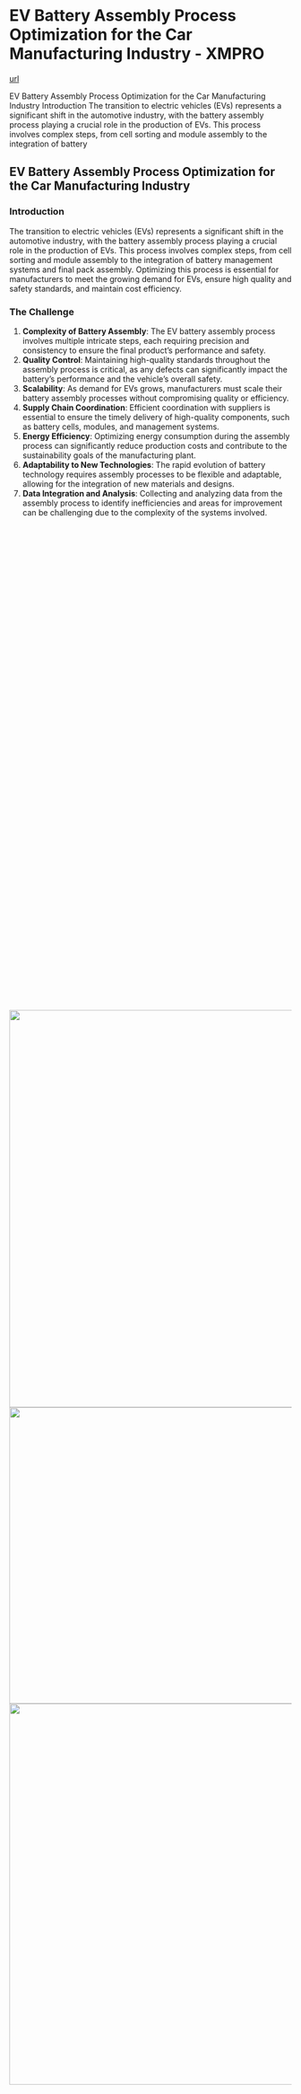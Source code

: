 # EV Battery Assembly Process Optimization for the Car Manufacturing Industry - XMPRO

[url](https://xmpro.com/solutions-library/manufacturing,use-cases/ev-battery-assembly-process-optimization-for-the-car-manufacturing-industry/)


<div class="portfolio-top">

<div class="row page-wrapper">

<div class="large-12 col mb-0 pb-0">

<div class="portfolio-summary entry-summary">

<div class="row">

<div class="col col-fit pb-0">
EV Battery Assembly Process Optimization for the Car Manufacturing Industry Introduction The transition to electric vehicles (EVs) represents a significant shift in the automotive industry, with the battery assembly process playing a crucial role in the production of EVs. This process involves complex steps, from cell sorting and module assembly to the integration of battery
</div>
</div>
</div>
</div>
</div>

<div id="portfolio-content" role="main">

<div class="portfolio-inner">

<div class="row" id="row-935597448">

<div class="col small-12 large-12" id="col-1307477447">

<div class="col-inner">
<h2><strong>EV Battery Assembly Process Optimization for the Car Manufacturing Industry</strong></h2>
</div>
</div>
</div>

<div class="row" id="row-1493769673">

<div class="col medium-7 small-12 large-6" id="col-279066104">

<div class="col-inner">
<h3>Introduction</h3>
<p>The transition to electric vehicles (EVs) represents a significant shift in the automotive industry, with the battery assembly process playing a crucial role in the production of EVs. This process involves complex steps, from cell sorting and module assembly to the integration of battery management systems and final pack assembly. Optimizing this process is essential for manufacturers to meet the growing demand for EVs, ensure high quality and safety standards, and maintain cost efficiency.</p>
<h3>The Challenge</h3>
<ol>
<li><strong>Complexity of Battery Assembly</strong>: The EV battery assembly process involves multiple intricate steps, each requiring precision and consistency to ensure the final product’s performance and safety.</li>
<li><strong>Quality Control</strong>: Maintaining high-quality standards throughout the assembly process is critical, as any defects can significantly impact the battery’s performance and the vehicle’s overall safety.</li>
<li><strong>Scalability</strong>: As demand for EVs grows, manufacturers must scale their battery assembly processes without compromising quality or efficiency.</li>
<li><strong>Supply Chain Coordination</strong>: Efficient coordination with suppliers is essential to ensure the timely delivery of high-quality components, such as battery cells, modules, and management systems.</li>
<li><strong>Energy Efficiency</strong>: Optimizing energy consumption during the assembly process can significantly reduce production costs and contribute to the sustainability goals of the manufacturing plant.</li>
<li><strong>Adaptability to New Technologies</strong>: The rapid evolution of battery technology requires assembly processes to be flexible and adaptable, allowing for the integration of new materials and designs.</li>
<li><strong>Data Integration and Analysis</strong>: Collecting and analyzing data from the assembly process to identify inefficiencies and areas for improvement can be challenging due to the complexity of the systems involved.</li>
</ol>
</div>
</div>

<div class="col medium-5 small-12 large-6" id="col-1387707597">

<div class="col-inner">

<div class="banner has-hover" id="banner-1899131312">

<div class="banner-inner fill">

<div class="banner-bg fill">

<div class="bg fill bg-fill"></div>
</div>

<div class="banner-layers container">

<div class="fill banner-link"></div>

<div class="text-box banner-layer x50 md-x50 lg-x50 y50 md-y50 lg-y50 res-text" id="text-box-1496260124">

<div class="text-box-content text dark">

<div class="text-inner text-center">
</div>
</div>
<style>
#text-box-1496260124 {
  width: 60%;
}
#text-box-1496260124 .text-box-content {
  font-size: 100%;
}
</style>
</div>
</div>
</div>
<style>
#banner-1899131312 {
  padding-top: 176px;
}
#banner-1899131312 .bg.bg-loaded {
  background-image: url(https://xmpro.com/wp-content/uploads/2024/04/EV-Battery-Assembly-Smart-Factory-1024x683.jpg);
}
#banner-1899131312 .bg {
  background-position: 57% 41%;
}
@media (min-width:550px) {
  #banner-1899131312 {
    padding-top: 426px;
  }
}
@media (min-width:850px) {
  #banner-1899131312 {
    padding-top: 527px;
  }
}
</style>
</div>

<div class="gap-element clearfix" id="gap-691950225" style="display:block; height:auto;">
<style>
#gap-691950225 {
  padding-top: 30px;
}
</style>
</div>

<div class="banner has-hover" id="banner-831175656">

<div class="banner-inner fill">

<div class="banner-bg fill">

<div class="bg fill bg-fill"></div>
</div>

<div class="banner-layers container">

<div class="fill banner-link"></div>

<div class="text-box banner-layer x50 md-x50 lg-x50 y50 md-y50 lg-y50 res-text" id="text-box-1356019438">

<div class="text-box-content text dark">

<div class="text-inner text-center">
</div>
</div>
<style>
#text-box-1356019438 {
  width: 60%;
}
#text-box-1356019438 .text-box-content {
  font-size: 100%;
}
</style>
</div>
</div>
</div>
<style>
#banner-831175656 {
  padding-top: 176px;
}
#banner-831175656 .bg.bg-loaded {
  background-image: url(https://xmpro.com/wp-content/uploads/2024/04/XL_Two-Engineers-Lifestyle-1024x576.jpg);
}
#banner-831175656 .bg {
  background-position: 58% 51%;
}
@media (min-width:550px) {
  #banner-831175656 {
    padding-top: 465px;
  }
}
@media (min-width:850px) {
  #banner-831175656 {
    padding-top: 307px;
  }
}
</style>
</div>
</div>
</div>
</div>

<div class="row" id="row-1196729161">

<div class="col hide-for-medium medium-3 small-12 large-6" id="col-123784919">

<div class="col-inner">

<div class="img has-hover x md-x lg-x y md-y lg-y" id="image_590561928">

<div class="img-inner dark">
<img height="708" src="https://xmpro.com/wp-content/uploads/2024/04/EV-Assembly-Procees-Optimization-Overview-1024x711.jpg" width="1020"/>

</div>
<style>
#image_590561928 {
  width: 100%;
}
</style>
</div>

<div class="img has-hover x md-x lg-x y md-y lg-y" id="image_736409777">

<div class="img-inner dark">
<img height="528" src="https://xmpro.com/wp-content/uploads/2024/04/Thermal-Management-Step-1024x530.jpg" width="1020"/>

</div>
<style>
#image_736409777 {
  width: 100%;
}
</style>
</div>

<div class="img has-hover x md-x lg-x y md-y lg-y" id="image_129187931">

<div class="img-inner dark">
<img height="679" src="https://xmpro.com/wp-content/uploads/2024/04/2.2-V1_Hannover-Robot-Arm-Asset-Analysis-View-XMP02-1024x682.jpg" width="1020"/>

</div>
<style>
#image_129187931 {
  width: 100%;
}
</style>
</div>

<div class="img has-hover x md-x lg-x y md-y lg-y" id="image_1793946857">

<div class="img-inner dark">
</div>
<style>
#image_1793946857 {
  width: 100%;
}
</style>
</div>

<div class="banner has-hover has-video" id="banner-345521250">

<div class="banner-inner fill">

<div class="banner-bg fill">

<div class="bg fill bg-fill"></div>

<div class="video-overlay no-click fill visible"></div>
<video autoplay="" class="video-bg fill visible" loop="" muted="" playsinline="" preload="">
<source src="https://xmpro.com/wp-content/uploads/2024/04/Battery-Assembly-Short.mp4" type="video/mp4"/> </video>
</div>

<div class="banner-layers container">

<div class="fill banner-link"></div>

<div class="text-box banner-layer x50 md-x50 lg-x50 y50 md-y50 lg-y50 res-text" id="text-box-1914182668">

<div class="text-box-content text dark">

<div class="text-inner text-center">
</div>
</div>
<style>
#text-box-1914182668 {
  width: 60%;
}
#text-box-1914182668 .text-box-content {
  font-size: 100%;
}
</style>
</div>
</div>
</div>
<style>
#banner-345521250 {
  padding-top: 56.25%;
}
</style>
</div>
</div>
</div>

<div class="col medium-12 small-12 large-6" id="col-2042405943">

<div class="col-inner">
<h3>The Solution: XMPro’s Intelligent EV Battery Assembly Process Optimization for the Car Manufacturing Industry.</h3>
<p>XMPro’s Intelligent Business Operations Suite (iBOS) is precisely engineered to address the intricate challenges of optimizing the EV battery assembly process.</p>
<p>By leveraging a data-driven approach, it significantly improves the precision, efficiency, and scalability of battery production, crucial for meeting the high standards of safety, quality, and performance demanded in the EV industry. </p>
<p>XMPro utilizes cutting-edge technologies to streamline the battery assembly process, transforming it into a highly efficient and predictable operation.</p>
<p>Key Features</p>
<p><strong>Real-time Data Integration and Process Adjustment:</strong></p>
<p>XMPro integrates seamlessly with sensors and control systems throughout the battery assembly line, collecting real-time data on key parameters such as temperature, voltage, and assembly accuracy. This real-time monitoring is vital for maintaining optimal conditions across the manufacturing process, ensuring that each battery unit consistently meets strict quality and performance criteria.</p>
<p><strong>Advanced Analytics for Process Insights:</strong></p>
<p>XMPro applies sophisticated analytics to the collected data, uncovering patterns, trends, and deviations from the ideal assembly conditions. This deep dive into the data helps identify the impact of various factors on the battery assembly process, pinpointing areas for improvement and guaranteeing uniform product quality.</p>
<p><strong>Predictive Modeling for Assembly Optimization:</strong></p>
<p>With predictive modeling capabilities, XMPro forecasts the outcomes of various assembly scenarios, allowing manufacturers to test and refine assembly parameters. This optimization extends across the entire battery assembly process, from cell alignment to module packaging, maximizing both efficiency and quality.</p>
<p><strong>Automated Optimization and Control:</strong></p>
<p>Leveraging predictive insights and real-time data, XMPro can automate the adjustment of assembly parameters. This ensures that the battery assembly process remains within optimal conditions, minimizing manual intervention, enhancing production efficiency, and reducing the likelihood of errors.</p>
<p><strong>Configurable Dashboards for Centralized Monitoring:</strong></p>
<p>XMPro features customizable dashboards that offer a comprehensive view of the battery assembly process. These dashboards display essential metrics, alert operators to any deviations, and provide actionable recommendations, enabling swift and informed decision-making to maintain process integrity.</p>
<p><strong>Continuous Improvement Loop:</strong></p>
<p>XMPro promotes a culture of continuous improvement by analyzing data from each production batch. Insights from this ongoing analysis are used to refine predictive models and optimization strategies, leading to steady enhancements in the battery assembly process, further improving efficiency and product quality.</p>
<p>Through its sophisticated integration of real-time data collection, advanced analytics, and predictive modeling, XMPro transforms the EV battery assembly process into a highly efficient, scalable, and quality-driven operation.</p>
</div>
</div>
</div>

<div class="row" id="row-1543783680">

<div class="col small-12 large-12" id="col-558345161">

<div class="col-inner">

<div class="gap-element clearfix" id="gap-988675335" style="display:block; height:auto;">
<style>
#gap-988675335 {
  padding-top: 30px;
}
</style>
</div>

<div class="text-center">
<div class="is-divider divider clearfix"></div></div>

<div class="text" id="text-3839912325">
<h2><strong>Discover XMPro’s Process Optimization Solution for EV Battery Assembly</strong></h2>
<style>
#text-3839912325 {
  text-align: center;
}
</style>
</div>

<div class="img has-hover x md-x lg-x y md-y lg-y" id="image_338331762">

<div class="img-inner dark">
<img height="1333" src="https://xmpro.com/wp-content/uploads/2024/04/EV-Assembly-Procees-Optimization-Overview.jpg" width="1920"/>

</div>
<style>
#image_338331762 {
  width: 100%;
}
</style>
</div>
<p><em><strong>Figure 1. Real-Time EV Battery Assembly Process Overview Dashboard</strong></em></p>
<p><strong>Overview</strong>:</p>
<p>This state-of-the-art dashboard is crafted for electric vehicle industry professionals managing EV battery assembly across dedicated lines. It provides an all-encompassing view of the entire battery assembly process, from component inspection to final assembly, emphasizing operational efficacy, system integrity, and adherence to quality benchmarks. The dashboard’s interactive elements offer live updates, representing the status of pivotal stages in the EV battery assembly line, such as cell stack assembly, thermal management, and module assembly, within a specific facility.</p>
<p><strong>Key Features:</strong></p>
<p><strong>Integrated Process Monitoring:</strong> Showcases real-time data on vital EV battery assembly stages, including cell inspection and module assembly, for each line. Color-coded progress tracking differentiates the quality status across the batch timeline, while the line status bar reflects the working condition of the assembly line, signaling performance metrics and potential alerts.</p>
<p><strong>Optimization Alerts for Battery Assembly:</strong> Leverages sensor readings and advanced analytics to pinpoint optimization points within the battery assembly process. It provides alerts for areas needing attention, like temperature regulation or component alignment, to ensure product integrity and assembly line efficiency.</p>
<p><strong>XMPro AI Assistant Integration:</strong> Features the XMPro Co-Pilot system, harnessing the power of AI and machine learning to deliver informed decisions and automated processes based on in-depth data analysis.</p>
<p><strong>Line-Specific Analysis:</strong> Offers granular insights for individual assembly lines, including performance data, maintenance logs, and predictive upkeep forecasts, enabling focused operational tactics.</p>
<p><strong>Actionable Alerts and Recommendations:</strong> Produces tailored recommendations for operational refinement and maintenance activities, tailored to the specific challenges of EV battery assembly, such as automation calibration and precision module assembly.</p>
<p><strong>Comprehensive Status Overview:</strong> Summarizes the status and efficacy of the EV battery assembly equipment, providing managers with a swift assessment tool to oversee and direct strategic operations within the facility.</p>
<p><strong>Enhanced Navigation and Accessibility:</strong> Boasts a user-friendly interface with robust search capabilities, facilitating the retrieval of detailed information about EV battery assembly processes, thereby enhancing managerial effectiveness.</p>
<p><strong>Benefits</strong></p>
<p>The Real-Time EV Battery Assembly Process Overview Dashboard equips managers in the electric vehicle sector to efficiently oversee and refine the EV battery assembly. It ensures that leaders are well-equipped with the necessary insights and tools to sustain exceptional product standards, optimize operational effectiveness, and comply with quality requirements. By consolidating data and analytics, the dashboard aids in orchestrating strategic assembly workflows, preemptive problem-solving, and maintaining excellence in EV battery production for each line.</p>
</div>
</div>

<div class="col small-12 large-12" id="col-404749298">

<div class="col-inner">

<div class="img has-hover x md-x lg-x y md-y lg-y" id="image_1402098823">

<div class="img-inner dark">
<img height="993" src="https://xmpro.com/wp-content/uploads/2024/04/Thermal-Management-Step.jpg" width="1920"/>

</div>
<style>
#image_1402098823 {
  width: 100%;
}
</style>
</div>

<div class="row" id="row-168145884">

<div class="col small-12 large-12" id="col-951636066">

<div class="col-inner">
<p><em><strong>Figure 2. Detailed View of the EV Battery Assembly Thermal Management Monitoring Dashboard</strong></em></p>
<p>This specialized Dashboard for Thermal Management Monitoring is a crucial tool for overseeing the thermal application step in the EV battery assembly process. It provides an in-depth look at the application of thermal materials, vital for ensuring battery safety and longevity.</p>
<p><strong>Comprehensive Thermal Application Monitoring:</strong></p>
<p>XMPro’s Golden Batch Monitoring Dashboard is expertly crafted to give electric vehicle manufacturing professionals a precise view of the thermal management phase. It displays a comprehensive data set for each battery batch, including batch number, start date/time, battery tray model, modules required, reception timestamp, as well as critical quality indicators like cell type, module capacity, protein content, voltage, and cell inspection pass rate.</p>
<p><strong>Batch Progress and Thermal Material Application:</strong></p>
<p>The dashboard includes a Current Batch Assembly Step Timeline, clearly delineating the current status of the thermal management step. A color-coded Thermal Compartment Material Application Monitoring visual illustrates the compliance of material application with predefined specifications, facilitating immediate corrective actions.</p>
<p><strong>Real-time Quality Metrics and AI Predictions:</strong></p>
<p>Operators can gauge current thermal uniformity metrics against ideal values through dynamic charts, offering real-time comparisons. The AI Analytics section provides a predictive quality score, in this case, 72% for good quality, alongside intelligent suggestions for process adjustments.</p>
<p><strong>Historical Data and Predictive Trends:</strong></p>
<p>Historical deviation charts allow for monitoring consistency in material application over time. Predictive trend lines for application thickness, thermal uniformity, and material conductivity offer insight into possible deviations, each accompanied by a confidence level to inform decision-making.</p>
<p><strong>Actionable Recommendations:</strong></p>
<p>XMPro offers concrete recommendations for optimization. It may suggest realigning the thermal compartment application pattern when deviations are detected, or checking cell integrity in specific modules if thermal uniformity breaches thresholds, promoting preventative maintenance.</p>
<p><strong>Operator Information:</strong></p>
<p>The dashboard displays the operator or supervisor’s name, promoting responsibility and traceability within the thermal management phase.</p>
<p><strong>In-Progress Batch Status:</strong></p>
<p>A status indicator at the top of the dashboard shows the batch’s real-time progress within the thermal management step, providing a straightforward, overall status update.</p>
<p>This Detailed View of the EV Battery Assembly Thermal Management Monitoring Dashboard is essential for maintaining the precision and efficiency of thermal management in EV battery production, allowing for the proactive and informed management of this critical assembly process.</p>
</div>
</div>
</div>
</div>
</div>
</div>

<div class="row" id="row-591049428">

<div class="col small-12 large-12" id="col-1845639753">

<div class="col-inner">

<div class="is-divider divider clearfix" style="max-width:100%;height:2px;"></div>

<div class="row" id="row-700711756">

<div class="col small-12 large-12" id="col-290960928">

<div class="col-inner">

<div class="text" id="text-122453108">
<h1>Why XMPro iBOS for EV Battery Assembly Plant Operations?</h1>
<style>
#text-122453108 {
  text-align: center;
}
</style>
</div>
<p>XMPro’s Intelligent Business Operations Suite (iBOS) provides a set of tailored solutions for the intricate demands of managing EV battery assembly operations across various production lines. Here’s how XMPro iBOS transforms EV battery assembly plant management:</p>
</div>
</div>
</div>

<div class="row" id="row-2111160209">

<div class="col medium-4 small-12 large-4" id="col-1861931003">

<div class="col-inner text-center">

<div class="icon-box featured-box icon-box-top text-left">

<div class="icon-box-img" style="width: 128px">

<div class="icon">

<div class="icon-inner">
<img height="256" src="https://xmpro.com/wp-content/uploads/2022/07/Digital-Twin-Simulation.png" width="256"/>
 </div>
</div>
</div>

<div class="icon-box-text last-reset">
<h3><strong>Advanced Intelligent Digital Twin Modeling:</strong></h3>
<p>XMPro iBOS creates detailed models of EV battery assembly operations, producing a digital representation that mirrors the complex processes of production lines. This feature allows for in-depth analysis and simulation of equipment performance, such as assembly robots, testing stations, and thermal management systems, under different scenarios. It is crucial for refining processes in assembly plants with varying environmental and production conditions.</p>
</div>
</div>
</div>
</div>

<div class="col medium-4 small-12 large-4" id="col-1819843586">

<div class="col-inner text-center">

<div class="icon-box featured-box icon-box-top text-left">

<div class="icon-box-img" style="width: 128px">

<div class="icon">

<div class="icon-inner">
<img height="256" src="https://xmpro.com/wp-content/uploads/2023/12/Data-Wrangling.png" width="256"/>
 </div>
</div>
</div>

<div class="icon-box-text last-reset">
<h3><strong>Advanced Sensor Data Integration &amp; Transformation:</strong></h3>
<p>Incorporating live data from sensors on all assembly line equipment, XMPro iBOS tracks essential metrics such as voltage, current, and temperature. This comprehensive monitoring detects and analyses opportunities for performance enhancement throughout the battery assembly sequence, assuring consistent quality and efficiency.</p>
</div>
</div>
</div>
</div>

<div class="col medium-4 small-12 large-4" id="col-1731498622">

<div class="col-inner text-center">

<div class="icon-box featured-box icon-box-top text-left">

<div class="icon-box-img" style="width: 128px">

<div class="icon">

<div class="icon-inner">
<img height="256" src="https://xmpro.com/wp-content/uploads/2023/12/V2_Predictive-Analytics.png" width="256"/>
 </div>
</div>
</div>

<div class="icon-box-text last-reset">
<h3><strong>Predictive Analytics for Performance Enhancement:</strong></h3>
<p>With state-of-the-art predictive analytics, XMPro iBOS predicts potential issues and fine-tunes operational parameters for each segment of the assembly line. This proactive strategy enables adjustments in critical assembly stages, boosting product quality and efficiency while reducing waste and stoppages.</p>
</div>
</div>
</div>
</div>

<div class="col medium-4 small-12 large-4" id="col-76345874">

<div class="col-inner text-center">

<div class="icon-box featured-box icon-box-top text-left">

<div class="icon-box-img" style="width: 128px">

<div class="icon">

<div class="icon-inner">
<img height="256" src="https://xmpro.com/wp-content/uploads/2023/12/Maintenance-Schedule.png" width="256"/>
 </div>
</div>
</div>

<div class="icon-box-text last-reset">
<h3><strong>Maintenance Scheduling Optimization:</strong></h3>
<p>XMPro iBOS evaluates performance data to refine maintenance schedules, shifting from a reactive to a predictive maintenance approach. This strategy is vital for synchronizing maintenance tasks across different production lines, improving equipment lifespan and minimizing interruptions in operation.</p>
</div>
</div>
</div>
</div>

<div class="col medium-4 small-12 large-4" id="col-1395327785">

<div class="col-inner text-center">

<div class="icon-box featured-box icon-box-top text-left">

<div class="icon-box-img" style="width: 128px">

<div class="icon">

<div class="icon-inner">
<img height="256" src="https://xmpro.com/wp-content/uploads/2023/12/V2_Real-Time-Alert.png" width="256"/>
 </div>
</div>
</div>

<div class="icon-box-text last-reset">
<h3><strong>Real-Time Monitoring and Predictive Alerting:</strong></h3>
<p>XMPro iBOS generates automatic recommendations and alerts for assembly line adjustments based on ongoing and forecasted data analysis. This feature ensures that each component, from welding stations to inspection cameras, functions at peak performance, greatly diminishing the necessity for manual checks.</p>
</div>
</div>
</div>
</div>

<div class="col medium-4 small-12 large-4" id="col-1094014748">

<div class="col-inner text-center">

<div class="icon-box featured-box icon-box-top text-left">

<div class="icon-box-img" style="width: 128px">

<div class="icon">

<div class="icon-inner">
<img height="256" src="https://xmpro.com/wp-content/uploads/2023/12/Customized-Dashboards.png" width="256"/>
 </div>
</div>
</div>

<div class="icon-box-text last-reset">
<h3><strong>Configurable and Interactive Dashboards:</strong></h3>
<p>XMPro iBOS offers adaptable dashboards that give immediate insights into the condition and performance of assembly line equipment. These user interfaces are crafted to be interactive, permitting detailed examination of specific operational elements and aiding centralized decision-making.</p>
</div>
</div>
</div>
</div>

<div class="col medium-4 small-12 large-4" id="col-121009070">

<div class="col-inner text-center">

<div class="icon-box featured-box icon-box-top text-left">

<div class="icon-box-img" style="width: 128px">

<div class="icon">

<div class="icon-inner">
<img height="256" src="https://xmpro.com/wp-content/uploads/2023/12/Scalability.png" width="256"/>
 </div>
</div>
</div>

<div class="icon-box-text last-reset">
<h3><strong>Scalability and Flexibility – Start Small, Scale Fast:</strong></h3>
<p>With a modular design, XMPro iBOS ensures easy integration and scalability. This adaptability guarantees that EV battery assembly operations can effectively manage activities as they grow or adjust to evolving market needs.</p>
</div>
</div>
</div>
</div>

<div class="col medium-4 small-12 large-4" id="col-1655788486">

<div class="col-inner text-center">

<div class="icon-box featured-box icon-box-top text-left">

<div class="icon-box-img" style="width: 128px">

<div class="icon">

<div class="icon-inner">
<img height="256" src="https://xmpro.com/wp-content/uploads/2023/12/Safety-Hat.png" width="256"/>
 </div>
</div>
</div>

<div class="icon-box-text last-reset">
<h3><strong>Enhanced Safety &amp; Operational Efficiency:</strong></h3>
<p>XMPro iBOS improves operational safety by pinpointing potential risks and inefficiencies in the assembly sequence, ensuring that machinery works within secure and optimal limits. This leads to a safer workplace and more efficient assembly processes.</p>
</div>
</div>
</div>
</div>

<div class="col medium-4 small-12 large-4" id="col-1352050414">

<div class="col-inner text-center">

<div class="icon-box featured-box icon-box-top text-left">

<div class="icon-box-img" style="width: 128px">

<div class="icon">

<div class="icon-inner">
<img height="256" src="https://xmpro.com/wp-content/uploads/2023/12/Blueprint.png" width="256"/>
 </div>
</div>
</div>

<div class="icon-box-text last-reset">
<h3><strong>XMPro Blueprints – Quick Time to Value:</strong></h3>
<p>XMPro Blueprints enable fast implementation of battery operations solutions, with templates based on industry best practices for rapid benefits realization. These blueprints ensure swift adoption of digital advancements across EV battery assembly operations.</p>
</div>
</div>
</div>
</div>
</div>
<p>XMPro iBOS is specifically tailored to meet the challenges of EV battery assembly plant operations, offering a comprehensive, predictive, and integrated management solution. Its sophisticated operations modeling, coupled with extensive data analytics and personalized dashboards, allows EV battery assembly plants to achieve exceptional operational efficiency, product quality, and safety across all production lines.</p>
</div>
</div>
</div>
<section class="section" id="section_1918943600">

<div class="bg section-bg fill bg-fill">
</div>

<div class="section-content relative">

<div class="row row-full-width align-center" id="row-1076832878">

<div class="col medium-8 small-12 large-8" id="col-1339459737">

<div class="col-inner">

<div class="text" id="text-3503690329">
<h1 style="text-align: center;"><strong>Not Sure How To Get Started?</strong></h1>
<style>
#text-3503690329 {
  font-size: 1.4rem;
}
</style>
</div>
<h3 style="text-align: center;">No matter where you are on your digital transformation journey, the expert team at XMPro can help guide you every step of the way - We have helped clients successfully implement and deploy projects with<strong> Over 10x ROI</strong> in only a matter of weeks! </h3>

<div class="text-center">
<div class="is-divider divider clearfix"></div></div>
</div>
</div>
</div>

<div class="row row-full-width align-center" id="row-1431584603">

<div class="col medium-10 small-12 large-4" id="col-1160596446">

<div class="col-inner dark" style="background-color:rgb(0, 57, 82);">
<style type="text/css">body #gform_wrapper_3 .gform_footer .gform_button,body #gform_wrapper_3 .gform_page_footer .gform_button,body #gform_wrapper_3 .gform_page_footer .gform_previous_button,body #gform_wrapper_3 .gform_page_footer .gform_next_button,body #gform_wrapper_3 .gfield#field_submit .gform-button{border-style: solid;border-radius:4px;-web-border-radius:4px;-moz-border-radius:4px;border-width: 0px;}body #gform_wrapper_3 .gform_footer .gform_button:hover,body #gform_wrapper_3 .gform_page_footer .gform_button:hover,body #gform_wrapper_3 .gform_page_footer .gform_previous_button:hover,body #gform_wrapper_3 .gform_page_footer .gform_next_button:hover,body #gform_wrapper_3 .gfield#field_submit .gform-button:hover {border-style: solid;border-style: solid;}body #gform_wrapper_3 .gform_footer button.mdc-button:hover {}body #gform_wrapper_3 .gform_footer,body #gform_wrapper_3 .gform_page_footer,body #gform_wrapper_3 #field_submit.gfield {}body #gform_wrapper_3 .gform_body .gform_fields .gfield input[type=text],body #gform_wrapper_3 .gform_body .gform_fields .gfield input[type=email],body #gform_wrapper_3 .gform_body .gform_fields .gfield input[type=tel],body #gform_wrapper_3 .gform_body .gform_fields .gfield input[type=url],body #gform_wrapper_3 .gform_body .gform_fields .gfield input[type=password],body #gform_wrapper_3 .gform_body .gform_fields .gfield input[type=number]{border-radius:4px;-web-border-radius:4px;-moz-border-radius:4px;max-width:100%;border-width: 1px;}body #gform_wrapper_3 .gform_body .gform_fields .gfield textarea {border-width: 1px;border-style: solid;border-radius: 4px;-web-border-radius: 4px;-moz-border-radius: 4px;}/* Styling for Tablets */@media only screen and ( max-width: 800px ) and ( min-width:481px ) {}/* Styling for phones */@media only screen and ( max-width: 480px ) {}/*Option to add custom CSS */</style>

<div class="text" id="text-1750510213">
<h3 class="uppercase">Request a free online consultation for your business problem.</h3>
<style>
#text-1750510213 {
  text-align: center;
}
</style>
</div>

<div class="gf_browser_chrome gform_wrapper gravity-theme gform-theme--no-framework" data-form-index="1" data-form-theme="gravity-theme" id="gform_wrapper_3">

<div class="gform_heading">
<p class="gform_required_legend">"<span class="gfield_required gfield_required_asterisk">*</span>" indicates required fields</p>
</div><form action="/solutions-library/manufacturing,use-cases/ev-battery-assembly-process-optimization-for-the-car-manufacturing-industry/" data-formid="3" enctype="multipart/form-data" id="gform_3" method="post" novalidate="">

<div class="gform-body gform_body">
<div class="gform_fields top_label form_sublabel_below description_below" id="gform_fields_3">
<div class="gfield gfield--type-text gfield_contains_required field_sublabel_below gfield--no-description field_description_below gfield_visibility_visible" data-js-reload="field_3_1" id="field_3_1"><label class="gfield_label gform-field-label" for="input_3_1">Name<span class="gfield_required"><span class="gfield_required gfield_required_asterisk">*</span></span></label>
<div class="ginput_container ginput_container_text"><input aria-invalid="false" aria-required="true" class="large" id="input_3_1" name="input_1" type="text" value=""/> </div></div>
<div class="gfield gfield--type-text gfield--width-full gfield_contains_required field_sublabel_below gfield--no-description field_description_below gfield_visibility_visible" data-js-reload="field_3_2" id="field_3_2"><label class="gfield_label gform-field-label" for="input_3_2">Email<span class="gfield_required"><span class="gfield_required gfield_required_asterisk">*</span></span></label>
<div class="ginput_container ginput_container_text"><input aria-invalid="false" aria-required="true" class="large" id="input_3_2" name="input_2" type="text" value=""/> </div></div>
<div class="gfield gfield--type-text gfield--width-full gfield_contains_required field_sublabel_below gfield--no-description field_description_below gfield_visibility_visible" data-js-reload="field_3_6" id="field_3_6"><label class="gfield_label gform-field-label" for="input_3_6">Company / Organization<span class="gfield_required"><span class="gfield_required gfield_required_asterisk">*</span></span></label>
<div class="ginput_container ginput_container_text"><input aria-invalid="false" aria-required="true" class="large" id="input_3_6" name="input_6" type="text" value=""/> </div></div>
<div class="gfield gfield--type-text gfield--width-full gfield_contains_required field_sublabel_below gfield--no-description field_description_below gfield_visibility_visible" data-js-reload="field_3_7" id="field_3_7"><label class="gfield_label gform-field-label" for="input_3_7">Job Role<span class="gfield_required"><span class="gfield_required gfield_required_asterisk">*</span></span></label>
<div class="ginput_container ginput_container_text"><input aria-invalid="false" aria-required="true" class="large" id="input_3_7" name="input_7" type="text" value=""/> </div></div>
<div class="gfield gfield--type-select gfield--width-full gfield_contains_required field_sublabel_below gfield--no-description field_description_below gfield_visibility_visible" data-js-reload="field_3_5" id="field_3_5"><label class="gfield_label gform-field-label" for="input_3_5">Contact Department<span class="gfield_required"><span class="gfield_required gfield_required_asterisk">*</span></span></label>
<div class="ginput_container ginput_container_select"><select aria-invalid="false" aria-required="true" class="large gfield_select" id="input_3_5" name="input_5"><option value="Sales">Sales</option><option value="Support">Support</option></select></div></div>
<div class="gfield gfield--type-textarea gfield--width-full gfield_contains_required field_sublabel_below gfield--no-description field_description_below gfield_visibility_visible" data-js-reload="field_3_3" id="field_3_3"><label class="gfield_label gform-field-label" for="input_3_3">Message<span class="gfield_required"><span class="gfield_required gfield_required_asterisk">*</span></span></label>
<div class="ginput_container ginput_container_textarea"><textarea aria-invalid="false" aria-required="true" class="textarea large" cols="50" id="input_3_3" name="input_3" rows="10"></textarea></div></div>
<div class="gfield gfield--type-captcha gfield--width-full field_sublabel_below gfield--no-description field_description_below hidden_label gfield_visibility_visible" data-js-reload="field_3_4" id="field_3_4"><label class="gfield_label gform-field-label" for="input_3_4">Captcha</label>
<div class="ginput_container ginput_recaptcha" data-badge="" data-sitekey="6LeFrc0eAAAAAJkvAExdGHs_uN2PjrpdciDc1f_9" data-tabindex="0" data-theme="light" id="input_3_4"></div></div>
<div class="gfield gfield--type-honeypot gform_validation_container field_sublabel_below gfield--has-description field_description_below gfield_visibility_visible" data-js-reload="field_3_8" id="field_3_8"><label class="gfield_label gform-field-label" for="input_3_8">Phone</label>
<div class="ginput_container"><input autocomplete="new-password" id="input_3_8" name="input_8" type="text" value=""/></div>
<div class="gfield_description" id="gfield_description_3_8">This field is for validation purposes and should be left unchanged.</div></div></div></div>

<div class="gform_footer top_label"> <input class="gform_button button" id="gform_submit_button_3" onclick='if(window["gf_submitting_3"]){return false;}  if( !jQuery("#gform_3")[0].checkValidity || jQuery("#gform_3")[0].checkValidity()){window["gf_submitting_3"]=true;}  ' onkeypress='if( event.keyCode == 13 ){ if(window["gf_submitting_3"]){return false;} if( !jQuery("#gform_3")[0].checkValidity || jQuery("#gform_3")[0].checkValidity()){window["gf_submitting_3"]=true;}  jQuery("#gform_3").trigger("submit",[true]); }' type="submit" value="Submit"/>
<input class="gform_hidden" name="is_submit_3" type="hidden" value="1"/>
<input class="gform_hidden" name="gform_submit" type="hidden" value="3"/>
<input class="gform_hidden" name="gform_unique_id" type="hidden" value=""/>
<input class="gform_hidden" name="state_3" type="hidden" value="WyJbXSIsIjhlODNkOTUyYTRjYTBlNWJhMTg1M2MyOTViMmVkMWU2Il0="/>
<input class="gform_hidden" id="gform_target_page_number_3" name="gform_target_page_number_3" type="hidden" value="0"/>
<input class="gform_hidden" id="gform_source_page_number_3" name="gform_source_page_number_3" type="hidden" value="1"/>
<input name="gform_field_values" type="hidden" value=""/>
</div>
<p class="akismet-fields-container" data-prefix="ak_" style="display: none !important;"><label>Δ<textarea cols="45" maxlength="100" name="ak_hp_textarea" rows="8"></textarea></label><input id="ak_js_3" name="ak_js" type="hidden" value="79"/><script>document.getElementById( "ak_js_3" ).setAttribute( "value", ( new Date() ).getTime() );</script></p></form>
</div><script type="text/javascript">
/* <![CDATA[ */
 gform.initializeOnLoaded( function() {gformInitSpinner( 3, 'https://xmpro.com/wp-content/plugins/gravityforms/images/spinner.svg', true );jQuery('#gform_ajax_frame_3').on('load',function(){var contents = jQuery(this).contents().find('*').html();var is_postback = contents.indexOf('GF_AJAX_POSTBACK') >= 0;if(!is_postback){return;}var form_content = jQuery(this).contents().find('#gform_wrapper_3');var is_confirmation = jQuery(this).contents().find('#gform_confirmation_wrapper_3').length > 0;var is_redirect = contents.indexOf('gformRedirect(){') >= 0;var is_form = form_content.length > 0 && ! is_redirect && ! is_confirmation;var mt = parseInt(jQuery('html').css('margin-top'), 10) + parseInt(jQuery('body').css('margin-top'), 10) + 100;if(is_form){jQuery('#gform_wrapper_3').html(form_content.html());if(form_content.hasClass('gform_validation_error')){jQuery('#gform_wrapper_3').addClass('gform_validation_error');} else {jQuery('#gform_wrapper_3').removeClass('gform_validation_error');}setTimeout( function() { /* delay the scroll by 50 milliseconds to fix a bug in chrome */  }, 50 );if(window['gformInitDatepicker']) {gformInitDatepicker();}if(window['gformInitPriceFields']) {gformInitPriceFields();}var current_page = jQuery('#gform_source_page_number_3').val();gformInitSpinner( 3, 'https://xmpro.com/wp-content/plugins/gravityforms/images/spinner.svg', true );jQuery(document).trigger('gform_page_loaded', [3, current_page]);window['gf_submitting_3'] = false;}else if(!is_redirect){var confirmation_content = jQuery(this).contents().find('.GF_AJAX_POSTBACK').html();if(!confirmation_content){confirmation_content = contents;}setTimeout(function(){jQuery('#gform_wrapper_3').replaceWith(confirmation_content);jQuery(document).trigger('gform_confirmation_loaded', [3]);window['gf_submitting_3'] = false;wp.a11y.speak(jQuery('#gform_confirmation_message_3').text());}, 50);}else{jQuery('#gform_3').append(contents);if(window['gformRedirect']) {gformRedirect();}}jQuery(document).trigger("gform_pre_post_render", [{ formId: "3", currentPage: "current_page", abort: function() { this.preventDefault(); } }]);                if (event.defaultPrevented) {                return;         }        const gformWrapperDiv = document.getElementById( "gform_wrapper_3" );        if ( gformWrapperDiv ) {            const visibilitySpan = document.createElement( "span" );            visibilitySpan.id = "gform_visibility_test_3";            gformWrapperDiv.insertAdjacentElement( "afterend", visibilitySpan );        }        const visibilityTestDiv = document.getElementById( "gform_visibility_test_3" );        let postRenderFired = false;                function triggerPostRender() {            if ( postRenderFired ) {                return;            }            postRenderFired = true;            jQuery( document ).trigger( 'gform_post_render', [3, current_page] );            gform.utils.trigger( { event: 'gform/postRender', native: false, data: { formId: 3, currentPage: current_page } } );            if ( visibilityTestDiv ) {                visibilityTestDiv.parentNode.removeChild( visibilityTestDiv );            }        }        function debounce( func, wait, immediate ) {            var timeout;            return function() {                var context = this, args = arguments;                var later = function() {                    timeout = null;                    if ( !immediate ) func.apply( context, args );                };                var callNow = immediate && !timeout;                clearTimeout( timeout );                timeout = setTimeout( later, wait );                if ( callNow ) func.apply( context, args );            };        }        const debouncedTriggerPostRender = debounce( function() {            triggerPostRender();        }, 200 );        if ( visibilityTestDiv && visibilityTestDiv.offsetParent === null ) {            const observer = new MutationObserver( ( mutations ) => {                mutations.forEach( ( mutation ) => {                    if ( mutation.type === 'attributes' && visibilityTestDiv.offsetParent !== null ) {                        debouncedTriggerPostRender();                        observer.disconnect();                    }                });            });            observer.observe( document.body, {                attributes: true,                childList: false,                subtree: true,                attributeFilter: [ 'style', 'class' ],            });        } else {            triggerPostRender();        }    } );} ); 
/* ]]&gt; */
</script>
</div>
<style>
#col-1160596446 > .col-inner {
  padding: 20px 20px 20px 20px;
}
</style>
</div>
<style>
#row-1431584603 > .col > .col-inner {
  border-radius: 8px;
}
</style>
</div>
</div>
<style>
#section_1918943600 {
  padding-top: 30px;
  padding-bottom: 30px;
}
#section_1918943600 .section-bg.bg-loaded {
  background-image: url(https://xmpro.com/wp-content/uploads/2023/12/Datastream-White-Fade-scaled.jpg);
}
#section_1918943600 .section-bg {
  background-position: 41% 0%;
}
</style>
</section>
</div>
</div>
</div>